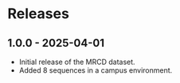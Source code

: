 # Releases

## 1.0.0 - 2025-04-01
- Initial release of the MRCD dataset.
- Added 8 sequences in a campus environment.